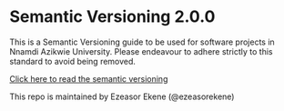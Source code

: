 # Semantic Versioning 2.0.0
This is a Semantic Versioning guide to be used for software projects in Nnamdi Azikwie University. Please endeavour to adhere strictly to this standard to avoid being removed.

[Click here to read the semantic versioning](https://github.com/unizik/semversion/blob/master/semguides.md)

This repo is maintained by Ezeasor Ekene (@ezeasorekene)
